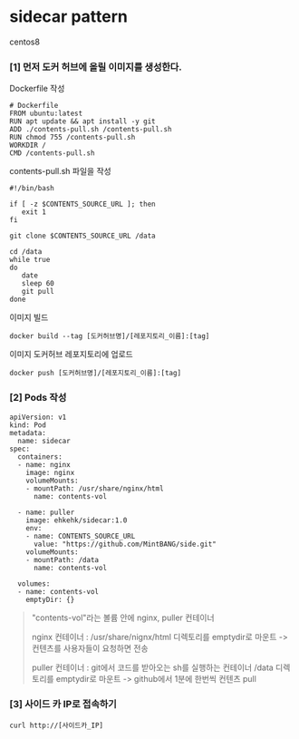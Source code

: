 # sidecar pattern

centos8

### [1] 먼저 도커 허브에 올릴 이미지를 생성한다.

Dockerfile 작성
```
# Dockerfile
FROM ubuntu:latest
RUN apt update && apt install -y git
ADD ./contents-pull.sh /contents-pull.sh
RUN chmod 755 /contents-pull.sh
WORKDIR /
CMD /contents-pull.sh
```

contents-pull.sh 파일을 작성
```
#!/bin/bash

if [ -z $CONTENTS_SOURCE_URL ]; then
   exit 1
fi

git clone $CONTENTS_SOURCE_URL /data

cd /data
while true
do
   date
   sleep 60
   git pull
done
```

이미지 빌드
```
docker build --tag [도커허브명]/[레포지토리_이름]:[tag]
```

이미지 도커허브 레포지토리에 업로드
```
docker push [도커허브명]/[레포지토리_이름]:[tag]
```

### [2] Pods 작성
```
apiVersion: v1
kind: Pod
metadata:
  name: sidecar
spec:
  containers:      
  - name: nginx
    image: nginx
    volumeMounts:
    - mountPath: /usr/share/nginx/html
      name: contents-vol
      
  - name: puller
    image: ehkehk/sidecar:1.0
    env:
    - name: CONTENTS_SOURCE_URL
      value: "https://github.com/MintBANG/side.git"
    volumeMounts:
    - mountPath: /data
      name: contents-vol
      
  volumes:           
  - name: contents-vol
    emptyDir: {}
 ```
 
> "contents-vol"라는 볼륨 안에 nginx, puller 컨테이너
> 
> nginx 컨테이너 : /usr/share/nignx/html 디렉토리를 emptydir로 마운트 -> 컨텐츠를 사용자들이 요청하면 전송
> 
> puller 컨테이너 : git에서 코드를 받아오는 sh를 실행하는 컨테이너
/data 디렉토리를 emptydir로 마운트 -> github에서 1분에 한번씩 컨텐츠 pull


### [3] 사이드 카 IP로 접속하기
```
curl http://[사이드카_IP]
```



